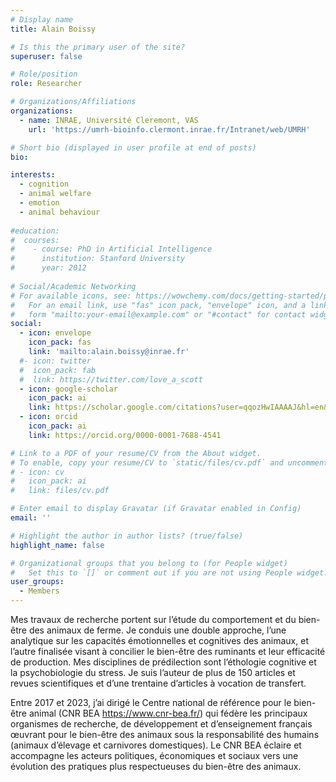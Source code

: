 ```yaml
---
# Display name
title: Alain Boissy

# Is this the primary user of the site?
superuser: false

# Role/position
role: Researcher

# Organizations/Affiliations
organizations:
  - name: INRAE, Université Cleremont, VAS
    url: 'https://umrh-bioinfo.clermont.inrae.fr/Intranet/web/UMRH'

# Short bio (displayed in user profile at end of posts)
bio: 

interests:
  - cognition
  - animal welfare
  - emotion
  - animal behaviour
  
#education:
#  courses:
#    - course: PhD in Artificial Intelligence
#      institution: Stanford University
#      year: 2012
 
# Social/Academic Networking
# For available icons, see: https://wowchemy.com/docs/getting-started/page-builder/#icons
#   For an email link, use "fas" icon pack, "envelope" icon, and a link in the
#   form "mailto:your-email@example.com" or "#contact" for contact widget.
social:
  - icon: envelope
    icon_pack: fas
    link: 'mailto:alain.boissy@inrae.fr'
  #- icon: twitter
  #  icon_pack: fab
  #  link: https://twitter.com/love_a_scott
  - icon: google-scholar
    icon_pack: ai
    link: https://scholar.google.com/citations?user=qqozHwIAAAAJ&hl=en&oi=ao
  - icon: orcid
    icon_pack: ai
    link: https://orcid.org/0000-0001-7688-4541

# Link to a PDF of your resume/CV from the About widget.
# To enable, copy your resume/CV to `static/files/cv.pdf` and uncomment the lines below.
# - icon: cv
#   icon_pack: ai
#   link: files/cv.pdf

# Enter email to display Gravatar (if Gravatar enabled in Config)
email: ''

# Highlight the author in author lists? (true/false)
highlight_name: false

# Organizational groups that you belong to (for People widget)
#   Set this to `[]` or comment out if you are not using People widget.
user_groups:
  - Members
---
```

  
Mes travaux de recherche portent sur l’étude du comportement et du bien-être des animaux de ferme. Je conduis une double approche, l’une analytique sur les capacités émotionnelles et cognitives des animaux, et l’autre finalisée visant à concilier le bien-être des ruminants et leur efficacité de production. Mes disciplines de prédilection sont l’éthologie cognitive et la psychobiologie du stress. Je suis l’auteur de plus de 150 articles et revues scientifiques et d’une trentaine d’articles à vocation de transfert.  

Entre 2017 et 2023, j’ai dirigé le Centre national de référence pour le bien-être animal (CNR BEA https://www.cnr-bea.fr/) qui fédère les principaux organismes de recherche, de développement et d’enseignement français œuvrant pour le bien-être des animaux sous la responsabilité des humains (animaux d’élevage et carnivores domestiques). Le CNR BEA éclaire et accompagne les acteurs politiques, économiques et sociaux vers une évolution des pratiques plus respectueuses du bien-être des animaux.